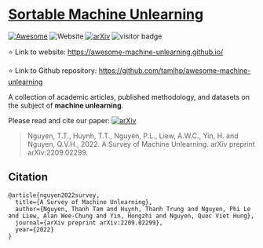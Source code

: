 # [Sortable Machine Unlearning](https://awesome-machine-unlearning.github.io/)
[![Awesome](https://awesome.re/badge.svg)](https://awesome.re)
![Website](https://img.shields.io/website?down_color=lightgrey&down_message=offline&label=status&up_color=green&up_message=online&url=https%3A%2F%2Fawesome-machine-unlearning.github.io%2F)
[![arXiv](https://img.shields.io/badge/arXiv-2209.02299-b31b1b.svg)](https://arxiv.org/abs/2209.02299)
![visitor badge](https://visitor-badge.glitch.me/badge?page_id=tamlhp.awesome-machine-unlearning)
<!--- ![GitHub stars](https://img.shields.io/github/stars/tamlhp/awesome-machine-unlearning?color=yellow&label=Stars) -->


:star: Link to website: https://awesome-machine-unlearning.github.io/

:star: Link to Github repository: https://github.com/tamlhp/awesome-machine-unlearning

A collection of academic articles, published methodology, and datasets on the subject of **machine unlearning**.

Please read and cite our paper: [![arXiv](https://img.shields.io/badge/arXiv-2209.02299-b31b1b.svg)](https://arxiv.org/abs/2209.02299)

>Nguyen, T.T., Huynh, T.T., Nguyen, P.L., Liew, A.W.C., Yin, H. and Nguyen, Q.V.H., 2022. A Survey of Machine Unlearning. arXiv preprint arXiv:2209.02299.

## Citation

```
@article{nguyen2022survey,
  title={A Survey of Machine Unlearning},
  author={Nguyen, Thanh Tam and Huynh, Thanh Trung and Nguyen, Phi Le and Liew, Alan Wee-Chung and Yin, Hongzhi and Nguyen, Quoc Viet Hung},
  journal={arXiv preprint arXiv:2209.02299},
  year={2022}
}
```
